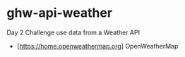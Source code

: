 # ghw-api-weather

Day 2 Challenge use data from a Weather API

* [https://home.openweathermap.org] OpenWeatherMap



